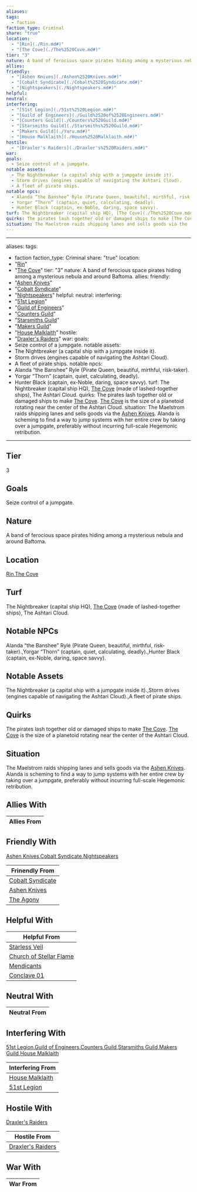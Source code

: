 ```yaml
---
aliases: 
tags:
  - faction
faction_type: Criminal
share: "true"
location:
  - "[Rin](./Rin.md#)"
  - "[The Cove](./The%2520Cove.md#)"
tier: "3"
nature: A band of ferocious space pirates hiding among a mysterious nebula and around Baftoma.
allies: 
friendly:
  - "[Ashen Knives](./Ashen%2520Knives.md#)"
  - "[Cobalt Syndicate](./Cobalt%2520Syndicate.md#)"
  - "[Nightspeakers](./Nightspeakers.md#)"
helpful: 
neutral: 
interfering:
  - "[51st Legion](./51st%2520Legion.md#)"
  - "[Guild of Engineers](./Guild%2520of%2520Engineers.md#)"
  - "[Counters Guild](./Counters%2520Guild.md#)"
  - "[Starsmiths Guild](./Starsmiths%2520Guild.md#)"
  - "[Makers Guild](./Yaru.md#)"
  - "[House Malklaith](./House%2520Malklaith.md#)"
hostile:
  - "[Draxler's Raiders](./Draxler's%2520Raiders.md#)"
war: 
goals:
  - Seize control of a jumpgate.
notable assets:
  - The Nightbreaker (a capital ship with a jumpgate inside it).
  - Storm drives (engines capable of navigating the Ashtari Cloud).
  - A fleet of pirate ships.
notable npcs:
  - Alanda “the Banshee” Ryle (Pirate Queen, beautiful, mirthful, risk-taker).
  - Yorgar “Thorn” (captain, quiet, calculating, deadly).
  - Hunter Black (captain, ex-Noble, daring, space savvy).
turf: The Nightbreaker (capital ship HQ), [The Cove](./The%2520Cove.md#) (made of lashed-together ships), The Ashtari Cloud.
quirks: The pirates lash together old or damaged ships to make [The Cove](./The%2520Cove.md#). [The Cove](./The%2520Cove.md#) is the size of a planetoid rotating near the center of the Ashtari Cloud.
situation: The Maelstrom raids shipping lanes and sells goods via the [Ashen Knives](./Ashen%2520Knives.md#). Alanda is scheming to find a way to jump systems with her entire crew by taking over a jumpgate, preferably without incurring full-scale Hegemonic retribution.
---
```

---
aliases:
tags:
  - faction
faction_type: Criminal
share: "true"
location:
  - "[Rin](./Rin.md#)"
  - "[The Cove](./The%2520Cove.md#)"
tier: "3"
nature: A band of ferocious space pirates hiding among a mysterious nebula and around Baftoma.
allies:
friendly:
  - "[Ashen Knives](./Ashen%2520Knives.md#)"
  - "[Cobalt Syndicate](./Cobalt%2520Syndicate.md#)"
  - "[Nightspeakers](./Nightspeakers.md#)"
helpful:
neutral:
interfering:
  - "[51st Legion](./51st%2520Legion.md#)"
  - "[Guild of Engineers](./Guild%2520of%2520Engineers.md#)"
  - "[Counters Guild](./Counters%2520Guild.md#)"
  - "[Starsmiths Guild](./Starsmiths%2520Guild.md#)"
  - "[Makers Guild](./Yaru.md#)"
  - "[House Malklaith](./House%2520Malklaith.md#)"
hostile:
  - "[Draxler's Raiders](./Draxler's%2520Raiders.md#)"
war:
goals:
  - Seize control of a jumpgate.
notable assets:
  - The Nightbreaker (a capital ship with a jumpgate inside it).
  - Storm drives (engines capable of navigating the Ashtari Cloud).
  - A fleet of pirate ships.
notable npcs:
  - Alanda “the Banshee” Ryle (Pirate Queen, beautiful, mirthful, risk-taker).
  - Yorgar “Thorn” (captain, quiet, calculating, deadly).
  - Hunter Black (captain, ex-Noble, daring, space savvy).
turf: The Nightbreaker (capital ship HQ), [The Cove](./The%2520Cove.md#) (made of lashed-together ships), The Ashtari Cloud.
quirks: The pirates lash together old or damaged ships to make [The Cove](./The%2520Cove.md#). [The Cove](./The%2520Cove.md#) is the size of a planetoid rotating near the center of the Ashtari Cloud.
situation: The Maelstrom raids shipping lanes and sells goods via the [Ashen Knives](./Ashen%2520Knives.md#). Alanda is scheming to find a way to jump systems with her entire crew by taking over a jumpgate, preferably without incurring full-scale Hegemonic retribution.
---
## Tier

3

## Goals

Seize control of a jumpgate.

## Nature

A band of ferocious space pirates hiding among a mysterious nebula and around Baftoma.

## Location

[Rin](./Rin.md.md#.md#),[The Cove](./The%2520Cove.md.md#.md#.md#.md#.md#.md#.md#.md#)

## Turf

The Nightbreaker (capital ship HQ), [The Cove](Procyon/Rin/The%20Cove.md) (made of lashed-together ships), The Ashtari Cloud.

## Notable NPCs

Alanda “the Banshee” Ryle (Pirate Queen, beautiful, mirthful, risk-taker).,Yorgar “Thorn” (captain, quiet, calculating, deadly).,Hunter Black (captain, ex-Noble, daring, space savvy).

## Notable Assets

The Nightbreaker (a capital ship with a jumpgate inside it).,Storm drives (engines capable of navigating the Ashtari Cloud).,A fleet of pirate ships.

## Quirks

The pirates lash together old or damaged ships to make [The Cove](Procyon/Rin/The%20Cove.md). [The Cove](Procyon/Rin/The%20Cove.md) is the size of a planetoid rotating near the center of the Ashtari Cloud.

## Situation

The Maelstrom raids shipping lanes and sells goods via the [Ashen Knives](Factions/Ashen%20Knives.md). Alanda is scheming to find a way to jump systems with her entire crew by taking over a jumpgate, preferably without incurring full-scale Hegemonic retribution.

## Allies With



| Allies From |
| ----------- |


## Friendly With

[Ashen Knives](./Ashen%2520Knives.md.md#.md#.md#.md#),[Cobalt Syndicate](./Cobalt%2520Syndicate.md.md#.md#),[Nightspeakers](./Nightspeakers.md.md#.md#)

| Frinendly From                                     |
| -------------------------------------------------- |
| [Cobalt Syndicate](./Cobalt%2520Syndicate.md.md#.md#) |
| [Ashen Knives](./Ashen%2520Knives.md.md#.md#.md#.md#)         |
| [The Agony](./The%20Agony.md)               |


## Helpful With



| Helpful From                                                     |
| ---------------------------------------------------------------- |
| [Starless Veil](./Starless%20Veil.md)                     |
| [Church of Stellar Flame](./Church%20of%20Stellar%20Flame.md) |
| [Mendicants](./Mendicants.md)                           |
| [Conclave 01](./Conclave%2001.md)                         |


## Neutral With




| Neutral From |
| ------------ |



## Interfering With

[51st Legion](./51st%2520Legion.md.md#.md#),[Guild of Engineers](./Guild%2520of%2520Engineers.md.md#.md#),[Counters Guild](./Counters%2520Guild.md.md#.md#),[Starsmiths Guild](./Starsmiths%2520Guild.md.md#.md#),[Makers Guild](./Yaru.md.md#.md#),[House Malklaith](./House%2520Malklaith.md.md#.md#)


| Interfering From                                 |
| ------------------------------------------------ |
| [House Malklaith](./House%2520Malklaith.md.md#.md#) |
| [51st Legion](./51st%2520Legion.md.md#.md#)         |



## Hostile With

[Draxler's Raiders](./Draxler's%2520Raiders.md.md#.md#)


| Hostile From                                         |
| ---------------------------------------------------- |
| [Draxler's Raiders](./Draxler's%2520Raiders.md.md#.md#) |



## War With



| War From |
| -------- |

